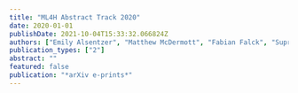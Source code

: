 ```yaml
---
title: "ML4H Abstract Track 2020"
date: 2020-01-01
publishDate: 2021-10-04T15:33:32.066824Z
authors: ["Emily Alsentzer", "Matthew McDermott", "Fabian Falck", "Suproteem K Sarkar", "Subhrajit Roy", "Stephanie L Hyland"]
publication_types: ["2"]
abstract: ""
featured: false
publication: "*arXiv e-prints*"
---
```


